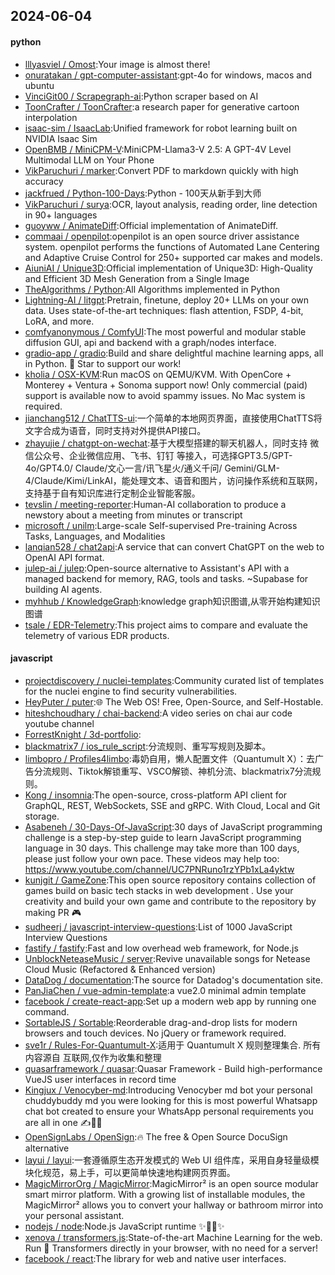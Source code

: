 ## 2024-06-04

#### python
* [lllyasviel / Omost](https://github.com/lllyasviel/Omost):Your image is almost there!
* [onuratakan / gpt-computer-assistant](https://github.com/onuratakan/gpt-computer-assistant):gpt-4o for windows, macos and ubuntu
* [VinciGit00 / Scrapegraph-ai](https://github.com/VinciGit00/Scrapegraph-ai):Python scraper based on AI
* [ToonCrafter / ToonCrafter](https://github.com/ToonCrafter/ToonCrafter):a research paper for generative cartoon interpolation
* [isaac-sim / IsaacLab](https://github.com/isaac-sim/IsaacLab):Unified framework for robot learning built on NVIDIA Isaac Sim
* [OpenBMB / MiniCPM-V](https://github.com/OpenBMB/MiniCPM-V):MiniCPM-Llama3-V 2.5: A GPT-4V Level Multimodal LLM on Your Phone
* [VikParuchuri / marker](https://github.com/VikParuchuri/marker):Convert PDF to markdown quickly with high accuracy
* [jackfrued / Python-100-Days](https://github.com/jackfrued/Python-100-Days):Python - 100天从新手到大师
* [VikParuchuri / surya](https://github.com/VikParuchuri/surya):OCR, layout analysis, reading order, line detection in 90+ languages
* [guoyww / AnimateDiff](https://github.com/guoyww/AnimateDiff):Official implementation of AnimateDiff.
* [commaai / openpilot](https://github.com/commaai/openpilot):openpilot is an open source driver assistance system. openpilot performs the functions of Automated Lane Centering and Adaptive Cruise Control for 250+ supported car makes and models.
* [AiuniAI / Unique3D](https://github.com/AiuniAI/Unique3D):Official implementation of Unique3D: High-Quality and Efficient 3D Mesh Generation from a Single Image
* [TheAlgorithms / Python](https://github.com/TheAlgorithms/Python):All Algorithms implemented in Python
* [Lightning-AI / litgpt](https://github.com/Lightning-AI/litgpt):Pretrain, finetune, deploy 20+ LLMs on your own data. Uses state-of-the-art techniques: flash attention, FSDP, 4-bit, LoRA, and more.
* [comfyanonymous / ComfyUI](https://github.com/comfyanonymous/ComfyUI):The most powerful and modular stable diffusion GUI, api and backend with a graph/nodes interface.
* [gradio-app / gradio](https://github.com/gradio-app/gradio):Build and share delightful machine learning apps, all in Python. 🌟 Star to support our work!
* [kholia / OSX-KVM](https://github.com/kholia/OSX-KVM):Run macOS on QEMU/KVM. With OpenCore + Monterey + Ventura + Sonoma support now! Only commercial (paid) support is available now to avoid spammy issues. No Mac system is required.
* [jianchang512 / ChatTTS-ui](https://github.com/jianchang512/ChatTTS-ui):一个简单的本地网页界面，直接使用ChatTTS将文字合成为语音，同时支持对外提供API接口。
* [zhayujie / chatgpt-on-wechat](https://github.com/zhayujie/chatgpt-on-wechat):基于大模型搭建的聊天机器人，同时支持 微信公众号、企业微信应用、飞书、钉钉 等接入，可选择GPT3.5/GPT-4o/GPT4.0/ Claude/文心一言/讯飞星火/通义千问/ Gemini/GLM-4/Claude/Kimi/LinkAI，能处理文本、语音和图片，访问操作系统和互联网，支持基于自有知识库进行定制企业智能客服。
* [tevslin / meeting-reporter](https://github.com/tevslin/meeting-reporter):Human-AI collaboration to produce a newstory about a meeting from minutes or transcript
* [microsoft / unilm](https://github.com/microsoft/unilm):Large-scale Self-supervised Pre-training Across Tasks, Languages, and Modalities
* [lanqian528 / chat2api](https://github.com/lanqian528/chat2api):A service that can convert ChatGPT on the web to OpenAI API format.
* [julep-ai / julep](https://github.com/julep-ai/julep):Open-source alternative to Assistant's API with a managed backend for memory, RAG, tools and tasks. ~Supabase for building AI agents.
* [myhhub / KnowledgeGraph](https://github.com/myhhub/KnowledgeGraph):knowledge graph知识图谱,从零开始构建知识图谱
* [tsale / EDR-Telemetry](https://github.com/tsale/EDR-Telemetry):This project aims to compare and evaluate the telemetry of various EDR products.

#### javascript
* [projectdiscovery / nuclei-templates](https://github.com/projectdiscovery/nuclei-templates):Community curated list of templates for the nuclei engine to find security vulnerabilities.
* [HeyPuter / puter](https://github.com/HeyPuter/puter):🌐 The Web OS! Free, Open-Source, and Self-Hostable.
* [hiteshchoudhary / chai-backend](https://github.com/hiteshchoudhary/chai-backend):A video series on chai aur code youtube channel
* [ForrestKnight / 3d-portfolio](https://github.com/ForrestKnight/3d-portfolio):
* [blackmatrix7 / ios_rule_script](https://github.com/blackmatrix7/ios_rule_script):分流规则、重写写规则及脚本。
* [limbopro / Profiles4limbo](https://github.com/limbopro/Profiles4limbo):毒奶自用，懒人配置文件（Quantumult X）：去广告分流规则、Tiktok解锁重写、VSCO解锁、神机分流、blackmatrix7分流规则。
* [Kong / insomnia](https://github.com/Kong/insomnia):The open-source, cross-platform API client for GraphQL, REST, WebSockets, SSE and gRPC. With Cloud, Local and Git storage.
* [Asabeneh / 30-Days-Of-JavaScript](https://github.com/Asabeneh/30-Days-Of-JavaScript):30 days of JavaScript programming challenge is a step-by-step guide to learn JavaScript programming language in 30 days. This challenge may take more than 100 days, please just follow your own pace. These videos may help too: https://www.youtube.com/channel/UC7PNRuno1rzYPb1xLa4yktw
* [kunjgit / GameZone](https://github.com/kunjgit/GameZone):This open source repository contains collection of games build on basic tech stacks in web development . Use your creativity and build your own game and contribute to the repository by making PR 🎮
* [sudheerj / javascript-interview-questions](https://github.com/sudheerj/javascript-interview-questions):List of 1000 JavaScript Interview Questions
* [fastify / fastify](https://github.com/fastify/fastify):Fast and low overhead web framework, for Node.js
* [UnblockNeteaseMusic / server](https://github.com/UnblockNeteaseMusic/server):Revive unavailable songs for Netease Cloud Music (Refactored & Enhanced version)
* [DataDog / documentation](https://github.com/DataDog/documentation):The source for Datadog's documentation site.
* [PanJiaChen / vue-admin-template](https://github.com/PanJiaChen/vue-admin-template):a vue2.0 minimal admin template
* [facebook / create-react-app](https://github.com/facebook/create-react-app):Set up a modern web app by running one command.
* [SortableJS / Sortable](https://github.com/SortableJS/Sortable):Reorderable drag-and-drop lists for modern browsers and touch devices. No jQuery or framework required.
* [sve1r / Rules-For-Quantumult-X](https://github.com/sve1r/Rules-For-Quantumult-X):适用于 Quantumult X 规则整理集合. 所有内容源自 互联网,仅作为收集和整理
* [quasarframework / quasar](https://github.com/quasarframework/quasar):Quasar Framework - Build high-performance VueJS user interfaces in record time
* [Kingjux / Venocyber-md](https://github.com/Kingjux/Venocyber-md):Introducing Venocyber md bot your personal chuddybuddy md you were looking for this is most powerful Whatsapp chat bot created to ensure your WhatsApp personal requirements you are all in one ✍️👋👋
* [OpenSignLabs / OpenSign](https://github.com/OpenSignLabs/OpenSign):🔥 The free & Open Source DocuSign alternative
* [layui / layui](https://github.com/layui/layui):一套遵循原生态开发模式的 Web UI 组件库，采用自身轻量级模块化规范，易上手，可以更简单快速地构建网页界面。
* [MagicMirrorOrg / MagicMirror](https://github.com/MagicMirrorOrg/MagicMirror):MagicMirror² is an open source modular smart mirror platform. With a growing list of installable modules, the MagicMirror² allows you to convert your hallway or bathroom mirror into your personal assistant.
* [nodejs / node](https://github.com/nodejs/node):Node.js JavaScript runtime ✨🐢🚀✨
* [xenova / transformers.js](https://github.com/xenova/transformers.js):State-of-the-art Machine Learning for the web. Run 🤗 Transformers directly in your browser, with no need for a server!
* [facebook / react](https://github.com/facebook/react):The library for web and native user interfaces.
